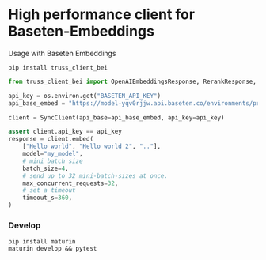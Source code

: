 # High performance client for Baseten-Embeddings

Usage with Baseten Embeddings
```
pip install truss_client_bei
```

```python
from truss_client_bei import OpenAIEmbeddingsResponse, RerankResponse, SyncClient

api_key = os.environ.get("BASETEN_API_KEY")
api_base_embed = "https://model-yqv0rjjw.api.baseten.co/environments/production"

client = SyncClient(api_base=api_base_embed, api_key=api_key)

assert client.api_key == api_key
response = client.embed(
    ["Hello world", "Hello world 2", ".."],
    model="my_model",
    # mini batch size
    batch_size=4,
    # send up to 32 mini-batch-sizes at once.
    max_concurrent_requests=32,
    # set a timeout
    timeout_s=360,
)
```

### Develop

```
pip install maturin
maturin develop && pytest
```
